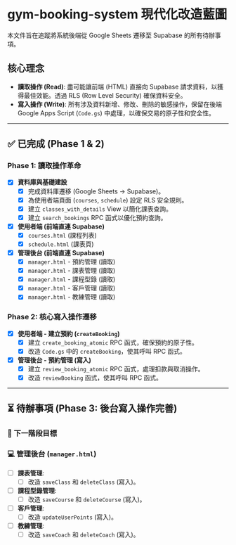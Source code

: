 # gym-booking-system 現代化改造藍圖

本文件旨在追蹤將系統後端從 Google Sheets 遷移至 Supabase 的所有待辦事項。

## 核心理念

- **讀取操作 (Read)**: 盡可能讓前端 (HTML) 直接向 Supabase 請求資料，以獲得最佳效能。透過 RLS (Row Level Security) 確保資料安全。
- **寫入操作 (Write)**: 所有涉及資料新增、修改、刪除的敏感操作，保留在後端 Google Apps Script (`Code.gs`) 中處理，以確保交易的原子性和安全性。

---

## ✅ 已完成 (Phase 1 & 2)

### Phase 1: 讀取操作革命

- [x] **資料庫與基礎建設**
  - [x] 完成資料庫遷移 (Google Sheets -> Supabase)。
  - [x] 為使用者端頁面 (`courses`, `schedule`) 設定 RLS 安全規則。
  - [x] 建立 `classes_with_details` View 以簡化課表查詢。
  - [x] 建立 `search_bookings` RPC 函式以優化預約查詢。
- [x] **使用者端 (前端直連 Supabase)**
  - [x] `courses.html` (課程列表)
  - [x] `schedule.html` (課表頁)
- [x] **管理後台 (前端直連 Supabase)**
  - [x] `manager.html` - 預約管理 (讀取)
  - [x] `manager.html` - 課表管理 (讀取)
  - [x] `manager.html` - 課程型錄 (讀取)
  - [x] `manager.html` - 客戶管理 (讀取)
  - [x] `manager.html` - 教練管理 (讀取)

### Phase 2: 核心寫入操作遷移

- [x] **使用者端 - 建立預約 (`createBooking`)**
  - [x] 建立 `create_booking_atomic` RPC 函式，確保預約的原子性。
  - [x] 改造 `Code.gs` 中的 `createBooking`，使其呼叫 RPC 函式。
- [x] **管理後台 - 預約管理 (寫入)**
  - [x] 建立 `review_booking_atomic` RPC 函式，處理扣款與取消操作。
  - [x] 改造 `reviewBooking` 函式，使其呼叫 RPC 函式。

---

## ⏳ 待辦事項 (Phase 3: 後台寫入操作完善)

### 🚀 下一階段目標

### 💻 管理後台 (`manager.html`)

- [ ] **課表管理**:
  - [ ] 改造 `saveClass` 和 `deleteClass` (寫入)。
- [ ] **課程型錄管理**:
  - [ ] 改造 `saveCourse` 和 `deleteCourse` (寫入)。
- [ ] **客戶管理**:
  - [ ] 改造 `updateUserPoints` (寫入)。
- [ ] **教練管理**:
  - [ ] 改造 `saveCoach` 和 `deleteCoach` (寫入)。